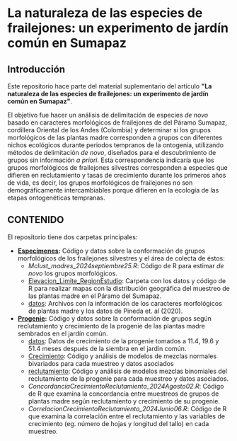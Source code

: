 # La naturaleza de las especies de frailejones: un experimento de jardín común en Sumapaz

## Introducción

Este repositorio hace parte del material suplementario del artículo **"La naturaleza de las especies de frailejones: un experimento de jardín común en Sumapaz"**.

El objetivo fue hacer un análisis de delimitación de especies *de novo* basado en caracteres morfológicos de frailejones de del Páramo Sumapaz, cordillera Oriental de los Andes (Colombia) y determinar si los grupos morfológicos de las plantas madre corresponden a grupos con diferentes nichos ecológicos durante periodos tempranos de la ontogenia, utilizando métodos de delimitación *de novo*, diseñados para el descubrimiento de grupos sin información *a priori*. Esta correspondencia indicaría que los grupos morfológicos de frailejones silvestres corresponden a especies que difieren en reclutamiento y tasas de crecimiento durante los primeros años de vida, es decir, los grupos morfológicos de frailejones no son demográficamente intercambiables porque difieren en la ecología de las etapas ontogenéticas tempranas.

## CONTENIDO

El repositorio tiene dos carpetas principales:

-   [**Especímenes**](https://github.com/dmabaunzag/Jardin_comun/tree/main/Especimenes)**:** Código y datos sobre la conformación de grupos morfológicos de los frailejones silvestres y el área de colecta de éstos:
    -   *Mclust_madres_2024septiembre25.R*: Código de R para estimar *de novo* los grupos morfológicos.
    -   [Elevacion_Limite_RegionEstudio](https://github.com/dmabaunzag/Jardin_comun/tree/main/Especimenes/Elevacion_Limite_RegionEstudio): Carpeta con los datos y código de R para realizar mapas con la distribución geográfica del muestreo de las plantas madre en el Páramo del Sumapaz.
    -   [datos](https://github.com/dmabaunzag/Jardin_comun/tree/main/Especimenes/datos): Archivos con la información de los caracteres morfológicos de plantas madre y los datos de Pineda et. al (2020).
-   [**Progenie**](https://github.com/dmabaunzag/Jardin_comun/tree/main/Progenie)**:** Código y datos sobre la conformación de grupos según reclutamiento y crecimiento de la progenie de las plantas madre sembrados en el jardín común.
    -   [datos](https://github.com/dmabaunzag/Jardin_comun/tree/main/Progenie/datos): Datos de crecimiento de la progenie tomados a 11.4, 19.6 y 51.4 meses después de la siembra en el jardín común.
    -   [Crecimiento](https://github.com/dmabaunzag/Jardin_comun/tree/main/Progenie/Crecimiento): Código y análisis de modelos de mezclas normales bivariados para cada muestreo y datos asociados
    -   [reclutamiento](https://github.com/dmabaunzag/Jardin_comun/tree/main/Progenie/reclutamiento): Código y análisis de modelos mezclas binomiales del reclutamiento de la progenie para cada muestreo y datos asociados.
    -   *ConcordanciaCrecimientoReclutamiento_2024Agosto02.R*: Código de R que examina la concordancia entre muestreos de grupos de plantas madre según reclutamiento y crecimiento de su progenie.
    -   *CorrelacionCrecimientoReclutamiento_2024Junio06.R*: Código de R que examina la correlación entre el reclutamiento y las variables de crecimiento (eg. número de hojas y longitud del tallo) en cada muestreo.
